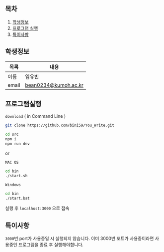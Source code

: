 ## 목차
1. [학생정보](#학생정보)
2. [프로그램 실행](#프로그램실행)
3. [특이사항](#특이사항)


## 학생정보

|목록|내용|
|------|---|
|이름|임유빈|
|email|bean0234@kumoh.ac.kr|


## 프로그램실행

`download` ( in Command Line )

```bash
git clone https://github.com/bini59/You_Write.git
```

```bash
cd src
npm i
npm run dev
```
or

`MAC OS`
```bash
cd bin
./start.sh
```

`Windows`
```bash
cd bin
./start.bat
```
실행 후
`localhost:3000` 으로 접속


## 특이사항

`3000`번 port가 사용중일 시 실행되지 않습니다.
이미 3000번 포트가 사용중이라면 사용중인 프로그램을 종료 후 실행해야합니다.
